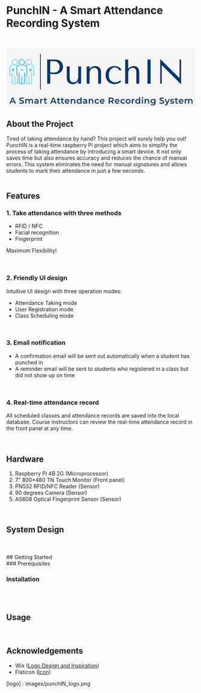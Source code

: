 # PunchIN - A Smart Attendance Recording System
<br />

<p align="center">
    <img src="images/punchIN_logo.png" alt="Logo" >
</p>

## About the Project
Tired of taking attendance by hand? This project will surely help you out! PunchIN is a real-time raspberry Pi project which aims to simplify the process of taking attendance by introducing a smart device. It not only saves time but also ensures accuracy and reduces the chance of manual errors. This system eliminates the need for manual signatures and allows students to mark their attendance in just a few seconds.
<br />
<br />


## Features

### 1. Take attendance with three methods

* RFID / NFC
* Facial recognition
* Fingerprint

Maximum Flexibility!

<br/>

### 2. Friendly UI design

Intuitive UI design with three operation modes:

- Attendance Taking mode
- User Registration mode 
- Class Scheduling mode

<br/>

### 3. Email notification

- A confirmation email will be sent out automatically when a student has punched in
- A reminder email will be sent to students who registered in a class but did not show up on time

<br/>

### 4. Real-time attendance record

All scheduled classes and attendance records are saved into the local database. Course instructors can review the real-time attendance record in the front panel at any time.

<br/>

## Hardware
1. Raspberry Pi 4B 2G (Microprocessor)
2. 7" 800*480 TN Touch Monitor (Front panel)
3. PN532 RFID/NFC Reader (Sensor)
4. 90 degrees Camera (Sensor)
5. AS608 Optical Fingerprint Sensor (Sensor)

<br />

## System Design 



<br />
<br />
## Getting Started
<br />
### Prerequisites
<br />

### Installation
<br />

<br />

## Usage
<br />

## Acknowledgements
* Wix  ([Logo Design and Inspiration](https://www.wix.com/logo/maker))
* Flaticon  ([Icon](https://www.flaticon.com/))



<!-- MARKDOWN LINKS & IMAGES -->
[logo] : images/punchIN_logo.png

